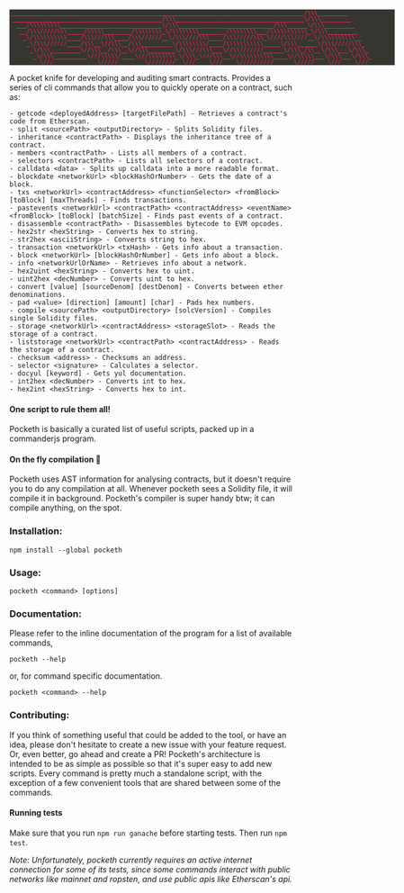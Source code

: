 <pre style='font-family: Monaco, monospace; color: #ED244C; background-color: #353630; font-weight: bold; font-size: 10px; width: 685px;'>
_______________________________________________________________________________________/\\\_________        
 ____________________________________________/\\\______________________________________\/\\\_________       
  ___/\\\\\\\\\______________________________\/\\\____________________________/\\\______\/\\\_________      
   __/\\\/////\\\_____/\\\\\________/\\\\\\\\_\/\\\\\\\\________/\\\\\\\\___/\\\\\\\\\\\_\/\\\_________     
    _\/\\\\\\\\\\____/\\\///\\\____/\\\//////__\/\\\////\\\____/\\\/////\\\_\////\\\////__\/\\\\\\\\\\__    
     _\/\\\//////____/\\\__\//\\\__/\\\_________\/\\\\\\\\/____/\\\\\\\\\\\_____\/\\\______\/\\\/////\\\_   
      _\/\\\_________\//\\\__/\\\__\//\\\________\/\\\///\\\___\//\\///////______\/\\\_/\\__\/\\\___\/\\\_  
       _\/\\\__________\///\\\\\/____\///\\\\\\\\_\/\\\_\///\\\__\//\\\\\\\\\\____\//\\\\\___\/\\\___\/\\\_ 
        _\///_____________\/////________\////////__\///____\///____\//////////______\/////____\///____\///__
</pre>

A pocket knife for developing and auditing smart contracts. Provides a series of cli commands that allow you to quickly operate on a contract, such as:

```
- getcode <deployedAddress> [targetFilePath] - Retrieves a contract's code from Etherscan.
- split <sourcePath> <outputDirectory> - Splits Solidity files.
- inheritance <contractPath> - Displays the inheritance tree of a contract.
- members <contractPath> - Lists all members of a contract.
- selectors <contractPath> - Lists all selectors of a contract.
- calldata <data> - Splits up calldata into a more readable format.
- blockdate <networkUrl> <blockHashOrNumber> - Gets the date of a block.
- txs <networkUrl> <contractAddress> <functionSelector> <fromBlock> [toBlock] [maxThreads] - Finds transactions.
- pastevents <networkUrl> <contractPath> <contractAddress> <eventName> <fromBlock> [toBlock] [batchSize] - Finds past events of a contract.
- disassemble <contractPath> - Disassembles bytecode to EVM opcodes.
- hex2str <hexString> - Converts hex to string.
- str2hex <asciiString> - Converts string to hex.
- transaction <networkUrl> <txHash> - Gets info about a transaction.
- block <networkUrl> [blockHashOrNumber] - Gets info about a block.
- info <networkUrlOrName> - Retrieves info about a network.
- hex2uint <hexString> - Converts hex to uint.
- uint2hex <decNumber> - Converts uint to hex.
- convert [value] [sourceDenom] [destDenom] - Converts between ether denominations.
- pad <value> [direction] [amount] [char] - Pads hex numbers.
- compile <sourcePath> <outputDirectory> [solcVersion] - Compiles single Solidity files.
- storage <networkUrl> <contractAddress> <storageSlot> - Reads the storage of a contract.
- liststorage <networkUrl> <contractPath> <contractAddress> - Reads the storage of a contract.
- checksum <address> - Checksums an address.
- selector <signature> - Calculates a selector.
- docyul [keyword] - Gets yul documentation.
- int2hex <decNumber> - Converts int to hex.
- hex2int <hexString> - Converts hex to int.
```

#### One script to rule them all!
Pocketh is basically a curated list of useful scripts, packed up in a commanderjs program.

#### On the fly compilation :rocket:
Pocketh uses AST information for analysing contracts, but it doesn't require you to do any compilation at all. Whenever pocketh sees a Solidity file, it will compile it in background. Pocketh's compiler is super handy btw; it can compile anything, on the spot.

### Installation:
```
npm install --global pocketh
```

### Usage:
```
pocketh <command> [options]
```

### Documentation:
Please refer to the inline documentation of the program for a list of available commands,

```
pocketh --help
```
or, for command specific documentation.
```
pocketh <command> --help
```

### Contributing:
If you think of something useful that could be added to the tool, or have an idea, please don't hesitate to create a new issue with your feature request. Or, even better, go ahead and create a PR! Pocketh's architecture is intended to be as simple as possible so that it's super easy to add new scripts. Every command is pretty much a standalone script, with the exception of a few convenient tools that are shared between some of the commands.

#### Running tests
Make sure that you run `npm run ganache` before starting tests. Then run `npm test`.

_Note: Unfortunately, pocketh currently requires an active internet connection for some of its tests, since some commands interact with public networks like mainnet and ropsten, and use public apis like Etherscan's api._ 
